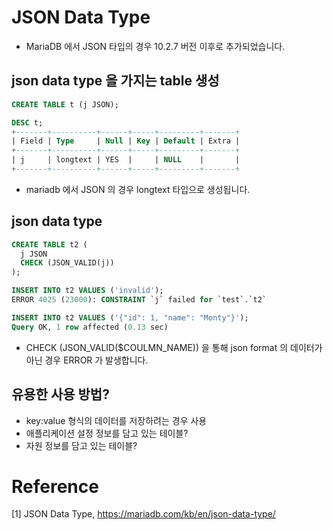 # JSON Data Type

- MariaDB 에서 JSON 타입의 경우 10.2.7 버전 이후로 추가되었습니다.

## json data type 을 가지는 table 생성
``` sql
CREATE TABLE t (j JSON);

DESC t;
+-------+----------+------+-----+---------+-------+
| Field | Type     | Null | Key | Default | Extra |
+-------+----------+------+-----+---------+-------+
| j     | longtext | YES  |     | NULL    |       |
+-------+----------+------+-----+---------+-------+
```

- mariadb 에서 JSON 의 경우 longtext 타입으로 생성됩니다.


## json data type 
``` sql
CREATE TABLE t2 (
  j JSON 
  CHECK (JSON_VALID(j))
);

INSERT INTO t2 VALUES ('invalid');
ERROR 4025 (23000): CONSTRAINT `j` failed for `test`.`t2`

INSERT INTO t2 VALUES ('{"id": 1, "name": "Monty"}');
Query OK, 1 row affected (0.13 sec)
```

- CHECK (JSON_VALID($COULMN_NAME)) 을 통해 json format 의 데이터가 아닌 경우 ERROR 가 발생합니다.

## 유용한 사용 방법?
- key:value 형식의 데이터를 저장하려는 경우 사용
- 애플리케이션 설정 정보를 담고 있는 테이블?
- 자원 정보를 담고 있는 테이블?

# Reference
[1] JSON Data Type, https://mariadb.com/kb/en/json-data-type/